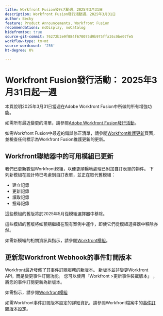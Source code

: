 ```yaml
---
title: Workfront Fusion發行活動週，2025年3月31日
description: Workfront Fusion發行活動週，2025年3月31日
author: Becky
feature: Product Announcements, Workfront Fusion
recommendations: noDisplay, noCatalog
hidefromtoc: true
source-git-commit: 76272b2e9f084f670075d9b975ffa26c0be07fe5
workflow-type: tm+mt
source-wordcount: '256'
ht-degree: 0%

---
```


# Workfront Fusion發行活動： 2025年3月31日起一週

本頁說明2025年3月31日當週在Adobe Workfront Fusion中所做的所有增強功能。

如需所有最近變更的清單，請參閱[Adobe Workfront Fusion發行活動](/help/workfront-fusion/fusion-product-releases/fusion-release-activity.md)。

如需Workfront Fusion中最近的錯誤修正清單，請參閱[Workfront維護更新](https://experienceleague.adobe.com/en/docs/workfront-known-issues/releases/current-updates)頁面，並檢查任何標示為Workfront Fusion維護更新的更新。

## Workfront聯結器中的可用模組已更新

我們已更新數個Workfront模組，以便更順暢地處理已附加自訂表單的物件。 下列新模組在設計時已考慮到自訂表單，並正在取代舊模組：

* 建立記錄
* 更新記錄
* 讀取記錄
* 搜尋記錄

這些模組的舊版將於2025年5月從模組選擇器中移除。

這些模組的舊版將如預期繼續在現有案例中運作，即使它們從模組選擇器中移除亦然。

如需新模組的相關資訊與指示，請參閱[Workfront模組](/help/workfront-fusion/references/apps-and-modules/adobe-connectors/workfront-modules.md)。

## 更新您Workfront Webhook的事件訂閱版本

Workfront最近發佈了其事件訂閱服務的新版本。 新版本並非變更Workfront API，而是變更事件訂閱功能。 您可以使用「Workfront >更新事件裝載版本」 ，將您的事件訂閱更新為新版本。

如需指示，請參閱[Workfront模組](/help/workfront-fusion/references/apps-and-modules/adobe-connectors/workfront-modules.md)

如需Workfront事件訂閱版本設定的詳細資訊，請參閱Workfront檔案中的[事件訂閱版本設定](https://experienceleague.adobe.com/en/docs/workfront/using/adobe-workfront-api/event-subscriptions/event-subs-versioning)。

